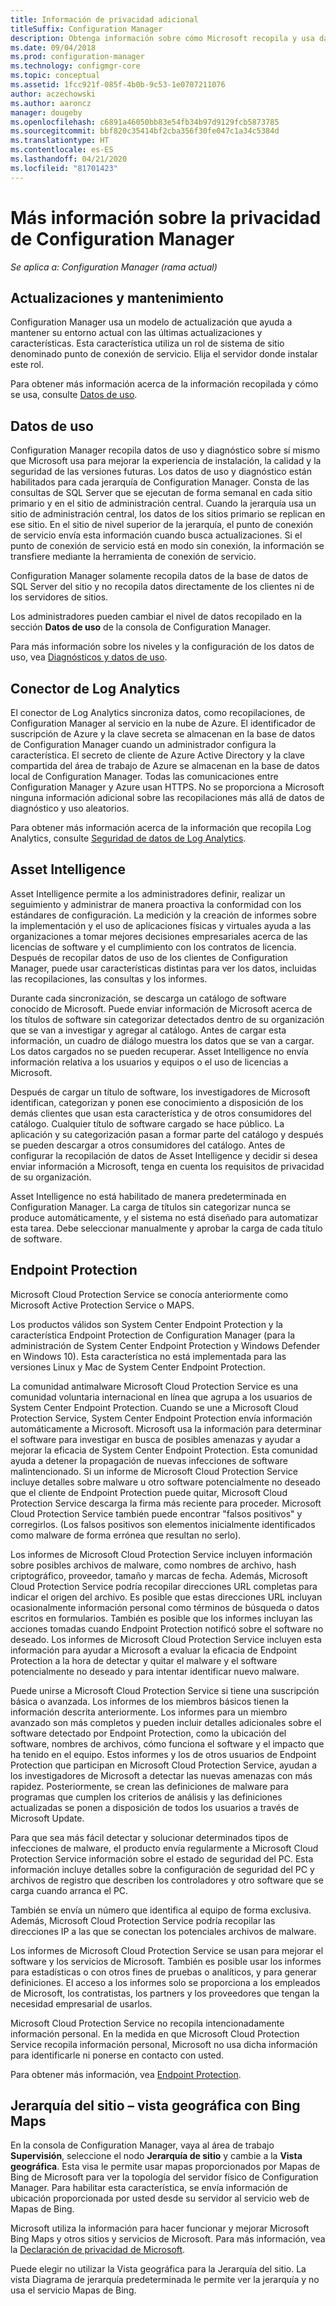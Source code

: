 ```yaml
---
title: Información de privacidad adicional
titleSuffix: Configuration Manager
description: Obtenga información sobre cómo Microsoft recopila y usa datos de Configuration Manager.
ms.date: 09/04/2018
ms.prod: configuration-manager
ms.technology: configmgr-core
ms.topic: conceptual
ms.assetid: 1fcc921f-085f-4b0b-9c53-1e0707211076
author: aczechowski
ms.author: aaroncz
manager: dougeby
ms.openlocfilehash: c6891a46050bb83e54fb34b97d9129fcb5873785
ms.sourcegitcommit: bbf820c35414bf2cba356f30fe047c1a34c5384d
ms.translationtype: HT
ms.contentlocale: es-ES
ms.lasthandoff: 04/21/2020
ms.locfileid: "81701423"
---
```

# <a name="additional-information-about-privacy-for-configuration-manager"></a>Más información sobre la privacidad de Configuration Manager

*Se aplica a: Configuration Manager (rama actual)*


## <a name="updates-and-servicing"></a>Actualizaciones y mantenimiento

Configuration Manager usa un modelo de actualización que ayuda a mantener su entorno actual con las últimas actualizaciones y características. Esta característica utiliza un rol de sistema de sitio denominado punto de conexión de servicio. Elija el servidor donde instalar este rol. 

Para obtener más información acerca de la información recopilada y cómo se usa, consulte [Datos de uso](#usage-data).



## <a name="usage-data"></a>Datos de uso

Configuration Manager recopila datos de uso y diagnóstico sobre sí mismo que Microsoft usa para mejorar la experiencia de instalación, la calidad y la seguridad de las versiones futuras.
Los datos de uso y diagnóstico están habilitados para cada jerarquía de Configuration Manager. Consta de las consultas de SQL Server que se ejecutan de forma semanal en cada sitio primario y en el sitio de administración central. Cuando la jerarquía usa un sitio de administración central, los datos de los sitios primario se replican en ese sitio. En el sitio de nivel superior de la jerarquía, el punto de conexión de servicio envía esta información cuando busca actualizaciones. Si el punto de conexión de servicio está en modo sin conexión, la información se transfiere mediante la herramienta de conexión de servicio.

Configuration Manager solamente recopila datos de la base de datos de SQL Server del sitio y no recopila datos directamente de los clientes ni de los servidores de sitios.

Los administradores pueden cambiar el nivel de datos recopilado en la sección **Datos de uso** de la consola de Configuration Manager.

Para más información sobre los niveles y la configuración de los datos de uso, vea [Diagnósticos y datos de uso](../diagnostics/diagnostics-and-usage-data.md).



## <a name="log-analytics-connector"></a>Conector de Log Analytics

El conector de Log Analytics sincroniza datos, como recopilaciones, de Configuration Manager al servicio en la nube de Azure. El identificador de suscripción de Azure y la clave secreta se almacenan en la base de datos de Configuration Manager cuando un administrador configura la característica. El secreto de cliente de Azure Active Directory y la clave compartida del área de trabajo de Azure se almacenan en la base de datos local de Configuration Manager. Todas las comunicaciones entre Configuration Manager y Azure usan HTTPS. No se proporciona a Microsoft ninguna información adicional sobre las recopilaciones más allá de datos de diagnóstico y uso aleatorios. 

Para obtener más información acerca de la información que recopila Log Analytics, consulte [Seguridad de datos de Log Analytics](https://docs.microsoft.com/azure/log-analytics/log-analytics-data-security).



## <a name="asset-intelligence"></a>Asset Intelligence

Asset Intelligence permite a los administradores definir, realizar un seguimiento y administrar de manera proactiva la conformidad con los estándares de configuración. La medición y la creación de informes sobre la implementación y el uso de aplicaciones físicas y virtuales ayuda a las organizaciones a tomar mejores decisiones empresariales acerca de las licencias de software y el cumplimiento con los contratos de licencia. Después de recopilar datos de uso de los clientes de Configuration Manager, puede usar características distintas para ver los datos, incluidas las recopilaciones, las consultas y los informes.

Durante cada sincronización, se descarga un catálogo de software conocido de Microsoft. Puede enviar información de Microsoft acerca de los títulos de software sin categorizar detectados dentro de su organización que se van a investigar y agregar al catálogo. Antes de cargar esta información, un cuadro de diálogo muestra los datos que se van a cargar. Los datos cargados no se pueden recuperar. Asset Intelligence no envía información relativa a los usuarios y equipos o el uso de licencias a Microsoft.

Después de cargar un título de software, los investigadores de Microsoft identifican, categorizan y ponen ese conocimiento a disposición de los demás clientes que usan esta característica y de otros consumidores del catálogo. Cualquier título de software cargado se hace público. La aplicación y su categorización pasan a formar parte del catálogo y después se pueden descargar a otros consumidores del catálogo. Antes de configurar la recopilación de datos de Asset Intelligence y decidir si desea enviar información a Microsoft, tenga en cuenta los requisitos de privacidad de su organización.

Asset Intelligence no está habilitado de manera predeterminada en Configuration Manager. La carga de títulos sin categorizar nunca se produce automáticamente, y el sistema no está diseñado para automatizar esta tarea. Debe seleccionar manualmente y aprobar la carga de cada título de software.



## <a name="endpoint-protection"></a>Endpoint Protection

Microsoft Cloud Protection Service se conocía anteriormente como Microsoft Active Protection Service o MAPS.

Los productos válidos son System Center Endpoint Protection y la característica Endpoint Protection de Configuration Manager (para la administración de System Center Endpoint Protection y Windows Defender en Windows 10). Esta característica no está implementada para las versiones Linux y Mac de System Center Endpoint Protection.

La comunidad antimalware Microsoft Cloud Protection Service es una comunidad voluntaria internacional en línea que agrupa a los usuarios de System Center Endpoint Protection. Cuando se une a Microsoft Cloud Protection Service, System Center Endpoint Protection envía información automáticamente a Microsoft. Microsoft usa la información para determinar el software para investigar en busca de posibles amenazas y ayudar a mejorar la eficacia de System Center Endpoint Protection. Esta comunidad ayuda a detener la propagación de nuevas infecciones de software malintencionado. Si un informe de Microsoft Cloud Protection Service incluye detalles sobre malware u otro software potencialmente no deseado que el cliente de Endpoint Protection puede quitar, Microsoft Cloud Protection Service descarga la firma más reciente para proceder. Microsoft Cloud Protection Service también puede encontrar "falsos positivos" y corregirlos. (Los falsos positivos son elementos inicialmente identificados como malware de forma errónea que resultan no serlo). 

Los informes de Microsoft Cloud Protection Service incluyen información sobre posibles archivos de malware, como nombres de archivo, hash criptográfico, proveedor, tamaño y marcas de fecha. Además, Microsoft Cloud Protection Service podría recopilar direcciones URL completas para indicar el origen del archivo. Es posible que estas direcciones URL incluyan ocasionalmente información personal como términos de búsqueda o datos escritos en formularios. También es posible que los informes incluyan las acciones tomadas cuando Endpoint Protection notificó sobre el software no deseado. Los informes de Microsoft Cloud Protection Service incluyen esta información para ayudar a Microsoft a evaluar la eficacia de Endpoint Protection a la hora de detectar y quitar el malware y el software potencialmente no deseado y para intentar identificar nuevo malware.

Puede unirse a Microsoft Cloud Protection Service si tiene una suscripción básica o avanzada. Los informes de los miembros básicos tienen la información descrita anteriormente. Los informes para un miembro avanzado son más completos y pueden incluir detalles adicionales sobre el software detectado por Endpoint Protection, como la ubicación del software, nombres de archivos, cómo funciona el software y el impacto que ha tenido en el equipo. Estos informes y los de otros usuarios de Endpoint Protection que participan en Microsoft Cloud Protection Service, ayudan a los investigadores de Microsoft a detectar las nuevas amenazas con más rapidez. Posteriormente, se crean las definiciones de malware para programas que cumplen los criterios de análisis y las definiciones actualizadas se ponen a disposición de todos los usuarios a través de Microsoft Update.

Para que sea más fácil detectar y solucionar determinados tipos de infecciones de malware, el producto envía regularmente a Microsoft Cloud Protection Service información sobre el estado de seguridad del PC. Esta información incluye detalles sobre la configuración de seguridad del PC y archivos de registro que describen los controladores y otro software que se carga cuando arranca el PC.

También se envía un número que identifica al equipo de forma exclusiva. Además, Microsoft Cloud Protection Service podría recopilar las direcciones IP a las que se conectan los potenciales archivos de malware.

Los informes de Microsoft Cloud Protection Service se usan para mejorar el software y los servicios de Microsoft. También es posible usar los informes para estadísticas o con otros fines de pruebas o analíticos, y para generar definiciones. El acceso a los informes solo se proporciona a los empleados de Microsoft, los contratistas, los partners y los proveedores que tengan la necesidad empresarial de usarlos.

Microsoft Cloud Protection Service no recopila intencionadamente información personal. En la medida en que Microsoft Cloud Protection Service recopila información personal, Microsoft no usa dicha información para identificarle ni ponerse en contacto con usted.

Para obtener más información, vea [Endpoint Protection](../../../protect/deploy-use/endpoint-protection.md).



## <a name="site-hierarchy--geographical-view-with-bing-maps"></a>Jerarquía del sitio – vista geográfica con Bing Maps

En la consola de Configuration Manager, vaya al área de trabajo **Supervisión**, seleccione el nodo **Jerarquía de sitio** y cambie a la **Vista geográfica**. Esta visa le permite usar mapas proporcionados por Mapas de Bing de Microsoft para ver la topología del servidor físico de Configuration Manager. Para habilitar esta característica, se envía información de ubicación proporcionada por usted desde su servidor al servicio web de Mapas de Bing.

Microsoft utiliza la información para hacer funcionar y mejorar Microsoft Bing Maps y otros sitios y servicios de Microsoft. Para más información, vea la [Declaración de privacidad de Microsoft](https://go.microsoft.com/fwlink/?LinkId=823548).

Puede elegir no utilizar la Vista geográfica para la Jerarquía del sitio. La vista Diagrama de jerarquía predeterminada le permite ver la jerarquía y no usa el servicio Mapas de Bing.
